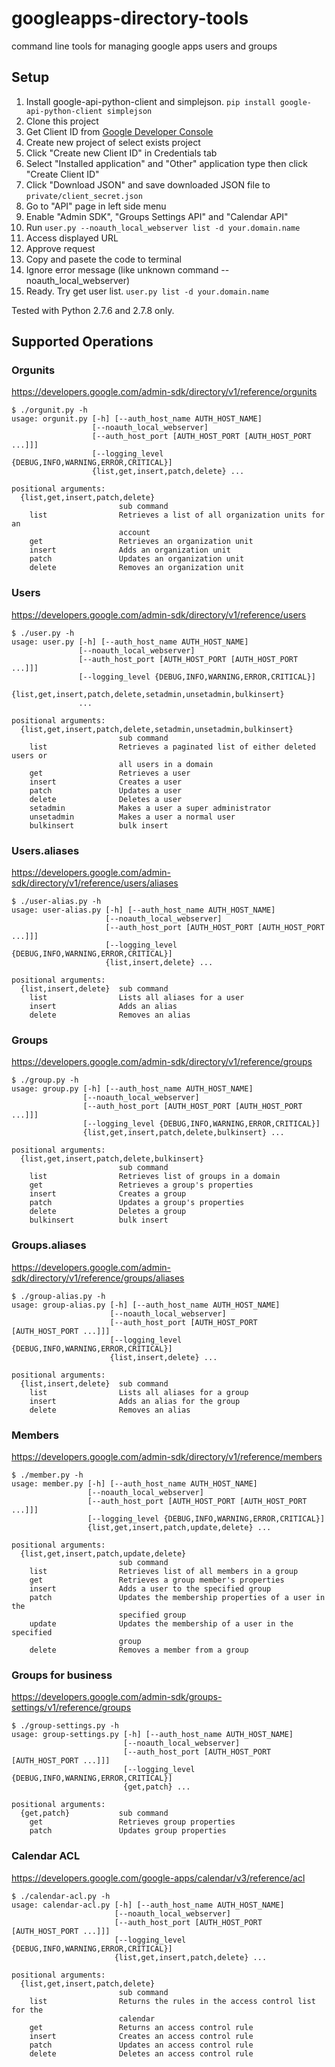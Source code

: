 googleapps-directory-tools
==========================

command line tools for managing google apps users and groups

## Setup

1. Install google-api-python-client and simplejson. `pip install google-api-python-client simplejson`
2. Clone this project
3. Get Client ID from [Google Developer Console](https://console.developers.google.com/)
  1. Create new project of select exists project
  2. Click "Create new Client ID" in Credentials tab
  3. Select "Installed application" and "Other" application type then click "Create Client ID"
  4. Click "Download JSON" and save downloaded JSON file to `private/client_secret.json`
  5. Go to "API" page in left side menu
  6. Enable "Admin SDK", "Groups Settings API" and "Calendar API"
4. Run `user.py --noauth_local_webserver list -d your.domain.name`
  1. Access displayed URL
  2. Approve request
  3. Copy and pasete the code to terminal
  4. Ignore error message (like unknown command --noauth_local_webserver)
5. Ready. Try get user list. `user.py list -d your.domain.name`

Tested with Python 2.7.6 and 2.7.8 only.

## Supported Operations

### Orgunits

https://developers.google.com/admin-sdk/directory/v1/reference/orgunits

```
$ ./orgunit.py -h
usage: orgunit.py [-h] [--auth_host_name AUTH_HOST_NAME]
                  [--noauth_local_webserver]
                  [--auth_host_port [AUTH_HOST_PORT [AUTH_HOST_PORT ...]]]
                  [--logging_level {DEBUG,INFO,WARNING,ERROR,CRITICAL}]
                  {list,get,insert,patch,delete} ...

positional arguments:
  {list,get,insert,patch,delete}
                        sub command
    list                Retrieves a list of all organization units for an
                        account
    get                 Retrieves an organization unit
    insert              Adds an organization unit
    patch               Updates an organization unit
    delete              Removes an organization unit
```

### Users

https://developers.google.com/admin-sdk/directory/v1/reference/users

```
$ ./user.py -h
usage: user.py [-h] [--auth_host_name AUTH_HOST_NAME]
               [--noauth_local_webserver]
               [--auth_host_port [AUTH_HOST_PORT [AUTH_HOST_PORT ...]]]
               [--logging_level {DEBUG,INFO,WARNING,ERROR,CRITICAL}]
               {list,get,insert,patch,delete,setadmin,unsetadmin,bulkinsert}
               ...

positional arguments:
  {list,get,insert,patch,delete,setadmin,unsetadmin,bulkinsert}
                        sub command
    list                Retrieves a paginated list of either deleted users or
                        all users in a domain
    get                 Retrieves a user
    insert              Creates a user
    patch               Updates a user
    delete              Deletes a user
    setadmin            Makes a user a super administrator
    unsetadmin          Makes a user a normal user
    bulkinsert          bulk insert
```

### Users.aliases

https://developers.google.com/admin-sdk/directory/v1/reference/users/aliases

```
$ ./user-alias.py -h
usage: user-alias.py [-h] [--auth_host_name AUTH_HOST_NAME]
                     [--noauth_local_webserver]
                     [--auth_host_port [AUTH_HOST_PORT [AUTH_HOST_PORT ...]]]
                     [--logging_level {DEBUG,INFO,WARNING,ERROR,CRITICAL}]
                     {list,insert,delete} ...

positional arguments:
  {list,insert,delete}  sub command
    list                Lists all aliases for a user
    insert              Adds an alias
    delete              Removes an alias
```

### Groups

https://developers.google.com/admin-sdk/directory/v1/reference/groups

```
$ ./group.py -h
usage: group.py [-h] [--auth_host_name AUTH_HOST_NAME]
                [--noauth_local_webserver]
                [--auth_host_port [AUTH_HOST_PORT [AUTH_HOST_PORT ...]]]
                [--logging_level {DEBUG,INFO,WARNING,ERROR,CRITICAL}]
                {list,get,insert,patch,delete,bulkinsert} ...

positional arguments:
  {list,get,insert,patch,delete,bulkinsert}
                        sub command
    list                Retrieves list of groups in a domain
    get                 Retrieves a group's properties
    insert              Creates a group
    patch               Updates a group's properties
    delete              Deletes a group
    bulkinsert          bulk insert
```

### Groups.aliases

https://developers.google.com/admin-sdk/directory/v1/reference/groups/aliases

```
$ ./group-alias.py -h
usage: group-alias.py [-h] [--auth_host_name AUTH_HOST_NAME]
                      [--noauth_local_webserver]
                      [--auth_host_port [AUTH_HOST_PORT [AUTH_HOST_PORT ...]]]
                      [--logging_level {DEBUG,INFO,WARNING,ERROR,CRITICAL}]
                      {list,insert,delete} ...

positional arguments:
  {list,insert,delete}  sub command
    list                Lists all aliases for a group
    insert              Adds an alias for the group
    delete              Removes an alias
```

### Members

https://developers.google.com/admin-sdk/directory/v1/reference/members

```
$ ./member.py -h
usage: member.py [-h] [--auth_host_name AUTH_HOST_NAME]
                 [--noauth_local_webserver]
                 [--auth_host_port [AUTH_HOST_PORT [AUTH_HOST_PORT ...]]]
                 [--logging_level {DEBUG,INFO,WARNING,ERROR,CRITICAL}]
                 {list,get,insert,patch,update,delete} ...

positional arguments:
  {list,get,insert,patch,update,delete}
                        sub command
    list                Retrieves list of all members in a group
    get                 Retrieves a group member's properties
    insert              Adds a user to the specified group
    patch               Updates the membership properties of a user in the
                        specified group
    update              Updates the membership of a user in the specified
                        group
    delete              Removes a member from a group
```

### Groups for business

https://developers.google.com/admin-sdk/groups-settings/v1/reference/groups

```
$ ./group-settings.py -h
usage: group-settings.py [-h] [--auth_host_name AUTH_HOST_NAME]
                         [--noauth_local_webserver]
                         [--auth_host_port [AUTH_HOST_PORT [AUTH_HOST_PORT ...]]]
                         [--logging_level {DEBUG,INFO,WARNING,ERROR,CRITICAL}]
                         {get,patch} ...

positional arguments:
  {get,patch}           sub command
    get                 Retrieves group properties
    patch               Updates group properties
```

### Calendar ACL

https://developers.google.com/google-apps/calendar/v3/reference/acl

```
$ ./calendar-acl.py -h
usage: calendar-acl.py [-h] [--auth_host_name AUTH_HOST_NAME]
                       [--noauth_local_webserver]
                       [--auth_host_port [AUTH_HOST_PORT [AUTH_HOST_PORT ...]]]
                       [--logging_level {DEBUG,INFO,WARNING,ERROR,CRITICAL}]
                       {list,get,insert,patch,delete} ...

positional arguments:
  {list,get,insert,patch,delete}
                        sub command
    list                Returns the rules in the access control list for the
                        calendar
    get                 Returns an access control rule
    insert              Creates an access control rule
    patch               Updates an access control rule
    delete              Deletes an access control rule
```
